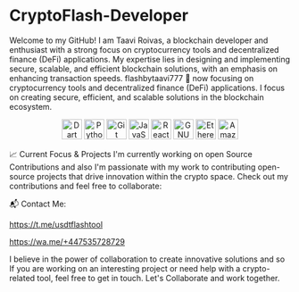 # CryptoFlash-Developer
Welcome to my GitHub! I am Taavi Roivas, a blockchain developer and enthusiast with a strong focus on cryptocurrency tools and decentralized finance (DeFi) applications. My expertise lies in designing and implementing secure, scalable, and efficient blockchain solutions, with an emphasis on enhancing transaction speeds.
flashbytaavi777 💎
now focusing on cryptocurrency tools and decentralized finance (DeFi) applications. I focus on creating secure, efficient, and scalable solutions in the blockchain ecosystem.


<p align="center"> <a href="https://dart.dev/" target="_blank" rel="noreferrer"><img src="https://raw.githubusercontent.com/danielcranney/readme-generator/main/public/icons/skills/dart-colored.svg" width="36" height="36" alt="Dart" /></a> <a href="https://www.python.org/" target="_blank" rel="noreferrer"><img src="https://raw.githubusercontent.com/danielcranney/readme-generator/main/public/icons/skills/python-colored.svg" width="36" height="36" alt="Python" /></a> <a href="https://git-scm.com/" target="_blank" rel="noreferrer"><img src="https://raw.githubusercontent.com/danielcranney/readme-generator/main/public/icons/skills/git-colored.svg" width="36" height="36" alt="Git" /></a> <a href="https://developer.mozilla.org/en-US/docs/Web/JavaScript" target="_blank" rel="noreferrer"><img src="https://raw.githubusercontent.com/danielcranney/readme-generator/main/public/icons/skills/javascript-colored.svg" width="36" height="36" alt="JavaScript" /></a> <a href="https://reactjs.org/" target="_blank" rel="noreferrer"><img src="https://raw.githubusercontent.com/danielcranney/readme-generator/main/public/icons/skills/react-colored.svg" width="36" height="36" alt="React" /></a> <a href="https://www.gnu.org/software/bash/" target="_blank" rel="noreferrer"><img src="https://raw.githubusercontent.com/danielcranney/readme-generator/main/public/icons/skills/gnubash.svg" width="36" height="36" alt="GNU Bash" /></a> <a href="https://ethereum.org/en/" target="_blank" rel="noreferrer"><img src="https://raw.githubusercontent.com/danielcranney/readme-generator/main/public/icons/skills/ethereum-colored.svg" width="36" height="36" alt="Ethereum" /></a> <a href="https://aws.amazon.com" target="_blank" rel="noreferrer"><img src="https://raw.githubusercontent.com/danielcranney/readme-generator/main/public/icons/skills/aws-colored.svg" width="36" height="36" alt="Amazon Web Services" /></a> </p>



📈 Current Focus & Projects
I'm currently working on open Source Contributions and also I'm passionate with my work to contributing open-source projects that drive innovation within the crypto space. Check out my contributions and feel free to collaborate:




📬 Contact Me:

https://t.me/usdtflashtool

https://wa.me/+447535728729



I believe in the power of collaboration to create innovative solutions and so If you are working on an interesting project or need help with a crypto-related tool, feel free to get in touch. Let's Collaborate and work together.

